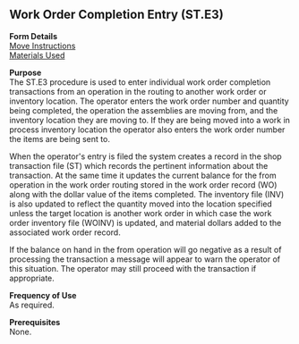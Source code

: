 ##  Work Order Completion Entry (ST.E3)

<PageHeader />

**Form Details**  
[ Move Instructions ](ST-E3-1/README.md)   
[ Materials Used ](ST-E3-2/README.md)   

**Purpose**  
The ST.E3 procedure is used to enter individual work order completion
transactions from an operation in the routing to another work order or
inventory location. The operator enters the work order number and quantity
being completed, the operation the assemblies are moving from, and the
inventory location they are moving to. If they are being moved into a work in
process inventory location the operator also enters the work order number the
items are being sent to.  
  
When the operator's entry is filed the system creates a record in the shop
transaction file (ST) which records the pertinent information about the
transaction. At the same time it updates the current balance for the from
operation in the work order routing stored in the work order record (WO) along
with the dollar value of the items completed. The inventory file (INV) is also
updated to reflect the quantity moved into the location specified unless the
target location is another work order in which case the work order inventory
file (WOINV) is updated, and material dollars added to the associated work
order record.  
  
If the balance on hand in the from operation will go negative as a result of
processing the transaction a message will appear to warn the operator of this
situation. The operator may still proceed with the transaction if appropriate.

**Frequency of Use**  
As required.

**Prerequisites**  
None.

<badge text= "Version 8.10.57" vertical="middle" />

<PageFooter />